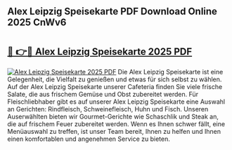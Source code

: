 ## Alex Leipzig Speisekarte PDF Download Online 2025 CnWv6

# <h2><a href="http://gccll4.nevu.top/?p=Alex+Leipzig+Speisekarte">🔗 👉🔴 Alex Leipzig Speisekarte 2025 PDF</a></h2>

[![Alex Leipzig Speisekarte 2025 PDF](https://i.imgur.com/dBaPXMq.png)](http://gccll4.nevu.top/?p=Alex+Leipzig+Speisekarte)
Die Alex Leipzig Speisekarte ist eine Gelegenheit, die Vielfalt zu genießen und etwas für sich selbst zu wählen. Auf der Alex Leipzig Speisekarte unserer Cafeteria finden Sie viele frische Salate, die aus frischem Gemüse und Obst zubereitet werden. Für Fleischliebhaber gibt es auf unserer Alex Leipzig Speisekarte eine Auswahl an Gerichten: Rindfleisch, Schweinefleisch, Huhn und Fisch. Unseren Auserwählten bieten wir Gourmet-Gerichte wie Schaschlik und Steak an, die auf frischem Feuer zubereitet werden. Wenn es Ihnen schwer fällt, eine Menüauswahl zu treffen, ist unser Team bereit, Ihnen zu helfen und Ihnen einen komfortablen und angenehmen Service zu bieten.
